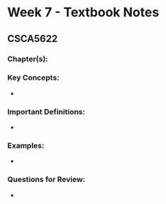 # Week 7 - Textbook Notes

## CSCA5622

### Chapter(s): 

### Key Concepts:
- 

### Important Definitions:
- 

### Examples:
- 

### Questions for Review:
- 
